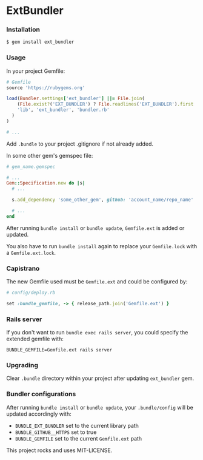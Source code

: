 # ExtBundler

### Installation

```bash
$ gem install ext_bundler
```

### Usage

In your project Gemfile:

```ruby
# Gemfile
source 'https://rubygems.org'

load(Bundler.settings['ext_bundler'] ||= File.join(
    (File.exist?('EXT_BUNDLER') ? File.readlines('EXT_BUNDLER').first : `gem path ext_bundler`).strip,
    'lib', 'ext_bundler', 'bundler.rb'
  )
)

# ...
```

Add `.bundle` to your project .gitignore if not already added.

In some other gem's gemspec file:

```ruby
# gem_name.gemspec

# ...
Gem::Specification.new do |s|
  # ...

  s.add_dependency 'some_other_gem', github: 'account_name/repo_name'

  # ...
end
```

After running `bundle install` or `bundle update`, `Gemfile.ext` is added or updated.

You also have to run `bundle install` again to replace your `Gemfile.lock` with a `Gemfile.ext.lock`.

### Capistrano

The new Gemfile used must be `Gemfile.ext` and could be configured by:

```ruby
# config/deploy.rb

set :bundle_gemfile, -> { release_path.join('Gemfile.ext') }
```

### Rails server

If you don't want to run `bundle exec rails server`, you could specify the extended gemfile with:

`BUNDLE_GEMFILE=Gemfile.ext rails server`

### Upgrading

Clear `.bundle` directory within your project after updating `ext_bundler` gem.

### Bundler configurations

After running `bundle install` or `bundle update`, your `.bundle/config` will be updated accordingly with:

- `BUNDLE_EXT_BUNDLER` set to the current library path
- `BUNDLE_GITHUB__HTTPS` set to true
- `BUNDLE_GEMFILE` set to the current `Gemfile.ext` path

This project rocks and uses MIT-LICENSE.
